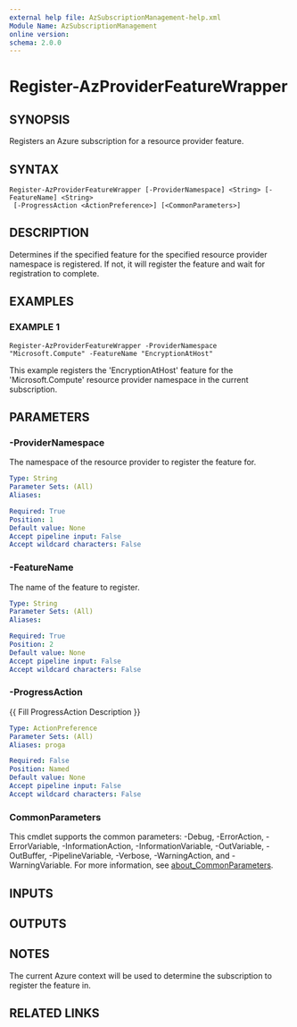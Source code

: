 ```yaml
---
external help file: AzSubscriptionManagement-help.xml
Module Name: AzSubscriptionManagement
online version:
schema: 2.0.0
---
```


# Register-AzProviderFeatureWrapper

## SYNOPSIS
Registers an Azure subscription for a resource provider feature.

## SYNTAX

```
Register-AzProviderFeatureWrapper [-ProviderNamespace] <String> [-FeatureName] <String>
 [-ProgressAction <ActionPreference>] [<CommonParameters>]
```

## DESCRIPTION
Determines if the specified feature for the specified resource provider namespace is registered.
If not, it will register the feature and wait for registration to complete.

## EXAMPLES

### EXAMPLE 1
```
Register-AzProviderFeatureWrapper -ProviderNamespace "Microsoft.Compute" -FeatureName "EncryptionAtHost"
```

This example registers the 'EncryptionAtHost' feature for the 'Microsoft.Compute' resource provider namespace in the current subscription.

## PARAMETERS

### -ProviderNamespace
The namespace of the resource provider to register the feature for.

```yaml
Type: String
Parameter Sets: (All)
Aliases:

Required: True
Position: 1
Default value: None
Accept pipeline input: False
Accept wildcard characters: False
```

### -FeatureName
The name of the feature to register.

```yaml
Type: String
Parameter Sets: (All)
Aliases:

Required: True
Position: 2
Default value: None
Accept pipeline input: False
Accept wildcard characters: False
```

### -ProgressAction
{{ Fill ProgressAction Description }}

```yaml
Type: ActionPreference
Parameter Sets: (All)
Aliases: proga

Required: False
Position: Named
Default value: None
Accept pipeline input: False
Accept wildcard characters: False
```

### CommonParameters
This cmdlet supports the common parameters: -Debug, -ErrorAction, -ErrorVariable, -InformationAction, -InformationVariable, -OutVariable, -OutBuffer, -PipelineVariable, -Verbose, -WarningAction, and -WarningVariable. For more information, see [about_CommonParameters](http://go.microsoft.com/fwlink/?LinkID=113216).

## INPUTS

## OUTPUTS

## NOTES
The current Azure context will be used to determine the subscription to register the feature in.

## RELATED LINKS
